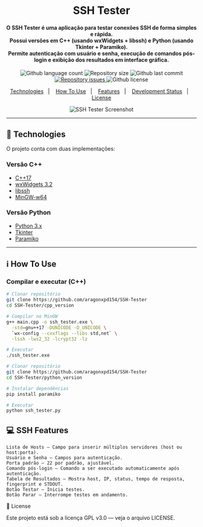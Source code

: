 <h1 align="center">
<img alt="" src="https://i.imgur.com/YOUR_LOGO.png"/>
<br>
SSH Tester
</h1>

<h4 align="center">

O **SSH Tester** é uma aplicação para testar conexões SSH de forma simples e rápida.  
Possui versões em **C++** (usando wxWidgets + libssh) e **Python** (usando Tkinter + Paramiko).  
Permite autenticação com usuário e senha, execução de comandos pós-login e exibição dos resultados em interface gráfica.

</h4>

<p align="center">
<img alt="Github language count" src="https://img.shields.io/github/languages/count/aragonxpd154/SSH-Tester">
<img alt="Repository size" src="https://img.shields.io/github/repo-size/aragonxpd154/SSH-Tester">
<img alt="Github last commit" src="https://img.shields.io/github/last-commit/aragonxpd154/SSH-Tester">
<a href="https://github.com/aragonxpd154/SSH-Tester/issues">
<img alt="Repository issues" src="https://img.shields.io/github/issues/aragonxpd154/SSH-Tester"> 
</a>
<img alt="Github license" src="https://img.shields.io/github/license/aragonxpd154/SSH-Tester">
</p>

<p align="center">
<a href="#rocket-technologies">Technologies</a>&nbsp;&nbsp;&nbsp;|&nbsp;&nbsp;&nbsp;
<a href="#information_source-how-to-use">How To Use</a>&nbsp;&nbsp;&nbsp;|&nbsp;&nbsp;&nbsp;
<a href="#ssh-features">Features</a>&nbsp;&nbsp;&nbsp;|&nbsp;&nbsp;&nbsp;
<a href="#status">Development Status</a>&nbsp;&nbsp;&nbsp;|&nbsp;&nbsp;&nbsp;
<a href="#memo-license">License</a>
</p>

<p align="center">
<img alt="SSH Tester Screenshot" src="https://i.imgur.com/YOUR_SCREENSHOT.png">
</p>

---

## :rocket: Technologies

O projeto conta com duas implementações:

### **Versão C++**
- [C++17](https://isocpp.org/)
- [wxWidgets 3.2](https://www.wxwidgets.org/)
- [libssh](https://www.libssh.org/)
- [MinGW-w64](http://mingw-w64.org/)

### **Versão Python**
- [Python 3.x](https://www.python.org/)
- [Tkinter](https://docs.python.org/3/library/tkinter.html)
- [Paramiko](http://www.paramiko.org/)

---

## :information_source: How To Use

### **Compilar e executar (C++)**

```bash
# Clonar repositório
git clone https://github.com/aragonxpd154/SSH-Tester
cd SSH-Tester/cpp_version

# Compilar no MinGW
g++ main.cpp -o ssh_tester.exe \
  -std=gnu++17 -DUNICODE -D_UNICODE \
  `wx-config --cxxflags --libs std,net` \
  -lssh -lws2_32 -lcrypt32 -lz

# Executar
./ssh_tester.exe
````
```bash
# Clonar repositório
git clone https://github.com/aragonxpd154/SSH-Tester
cd SSH-Tester/python_version

# Instalar dependências
pip install paramiko

# Executar
python ssh_tester.py
````
## :computer: SSH Features
    Lista de Hosts — Campo para inserir múltiplos servidores (host ou host:porta).
    Usuário e Senha — Campos para autenticação.
    Porta padrão — 22 por padrão, ajustável.
    Comando pós-login — Comando a ser executado automaticamente após autenticação.
    Tabela de Resultados — Mostra host, IP, status, tempo de resposta, fingerprint e STDOUT.
    Botão Testar — Inicia testes.
    Botão Parar — Interrompe testes em andamento.

:memo: License

Este projeto está sob a licença GPL v3.0 — veja o arquivo LICENSE.



